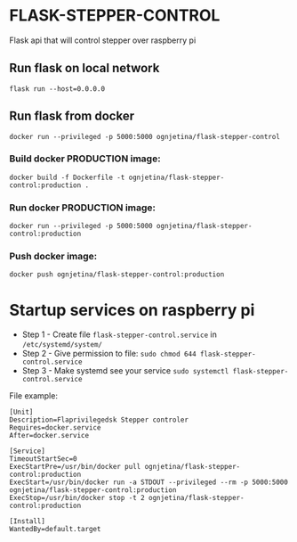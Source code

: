 # FLASK-STEPPER-CONTROL

Flask api that will control stepper over raspberry pi

## Run flask on local network

```flask run --host=0.0.0.0```

## Run flask from docker

```docker run --privileged -p 5000:5000 ognjetina/flask-stepper-control```

### Build docker PRODUCTION image:

```docker build -f Dockerfile -t ognjetina/flask-stepper-control:production .```

### Run docker PRODUCTION image:

```docker run --privileged -p 5000:5000 ognjetina/flask-stepper-control:production```

### Push docker image:

```docker push ognjetina/flask-stepper-control:production```

# Startup services on raspberry pi

- Step 1 - Create file `flask-stepper-control.service` in `/etc/systemd/system/`
- Step 2 - Give permission to file: `sudo chmod 644 flask-stepper-control.service`
- Step 3 - Make systemd see your service `sudo systemctl flask-stepper-control.service`

File example:

```
[Unit]
Description=Flaprivilegedsk Stepper controler
Requires=docker.service
After=docker.service

[Service]
TimeoutStartSec=0
ExecStartPre=/usr/bin/docker pull ognjetina/flask-stepper-control:production
ExecStart=/usr/bin/docker run -a STDOUT --privileged --rm -p 5000:5000 ognjetina/flask-stepper-control:production 
ExecStop=/usr/bin/docker stop -t 2 ognjetina/flask-stepper-control:production

[Install]
WantedBy=default.target
```
